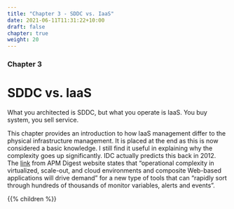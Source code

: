 ```yaml
---
title: "Chapter 3 - SDDC vs. IaaS"
date: 2021-06-11T11:31:22+10:00
draft: false
chapter: true
weight: 20
---
```


### Chapter 3
# SDDC vs. IaaS

What you architected is SDDC, but what you operate is IaaS. You buy system, you sell service. 

This chapter provides an introduction to how IaaS management differ to the physical infrastructure management. It is placed at the end as this is now considered a basic knowledge. I still find it useful in explaining why the complexity goes up significantly. IDC actually predicts this back in 2012. The [link](http://www.apmdigest.com/idc-prediction-predictive-analytics-goes-mainstream-in-2012) from APM Digest website states that “operational complexity in virtualized, scale-out, and cloud environments and composite Web-based applications will drive demand” for a new type of tools that can “rapidly sort through hundreds of thousands of monitor variables, alerts and events”.

{{% children %}}